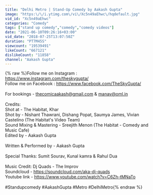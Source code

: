```yaml
---
title: "Delhi Metro | Stand-Up Comedy by Aakash Gupta"
image: "https:\/\/i.ytimg.com\/vi\/Xc5n49aEhwc\/hqdefault.jpg"
vid_id: "Xc5n49aEhwc"
categories: "Comedy"
tags: ["stand up comedy","comedy","comedy videos"]
date: "2021-06-10T09:26:16+03:00"
vid_date: "2018-07-25T13:07:50Z"
duration: "PT7M45S"
viewcount: "19539491"
likeCount: "667121"
dislikeCount: "11858"
channel: "Aakash Gupta"
---
```

{% raw %}Follow me on Instagram : <a rel="nofollow" target="blank" href="https://www.instagram.com/theskygupta/">https://www.instagram.com/theskygupta/</a><br />Follow me on Facebook : <a rel="nofollow" target="blank" href="https://www.facebook.com/TheSkyGupta/">https://www.facebook.com/TheSkyGupta/</a><br /><br />For bookings - thecomicaakash@gmail.com &amp; manav@oml.in<br /><br />Credits:<br />Shot at - The Habitat, Khar <br />Shot by - Nishant Thawrani, Dishang Popat, Saumya James, Vivian Castelino (The Habitat's Video Team)<br />Sound Mixing &amp; Mastering -  Sreejith Menon (The Habitat - Comedy and Music Cafe)<br />Edited by - Aakash Gupta<br /><br />Written &amp; Performed by - Aakash Gupta<br /><br />Special Thanks: Sumit Sourav, Kunal kamra &amp; Rahul Dua<br /><br />Music Credit: Dj Quads - The Improv <br />Soundcloud - <a rel="nofollow" target="blank" href="https://soundcloud.com/aka-dj-quads">https://soundcloud.com/aka-dj-quads</a><br />Youtube link - <a rel="nofollow" target="blank" href="https://www.youtube.com/watch?v=C6Zh-tMNaTo">https://www.youtube.com/watch?v=C6Zh-tMNaTo</a><br /><br />#Standupcomedy  #AakashGupta #Metro #DelhiMetro{% endraw %}
